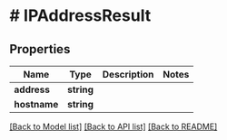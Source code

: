 # # IPAddressResult

## Properties

Name | Type | Description | Notes
------------ | ------------- | ------------- | -------------
**address** | **string** |  | 
**hostname** | **string** |  | 

[[Back to Model list]](../../README.md#documentation-for-models) [[Back to API list]](../../README.md#documentation-for-api-endpoints) [[Back to README]](../../README.md)


